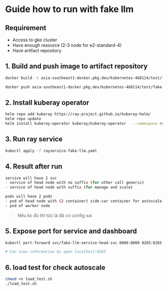 # Guide how to run with fake llm

## Requirement
- Access to gke cluster
- Have enough resource (2-3 node for e2-standard-4)
- Have artifact repository


## 1. Build and push image to artifact repository
```bash
docker build -t asia-southeast1-docker.pkg.dev/kubernetes-468114/test/fake-llm-ray:latest .

docker push asia-southeast1-docker.pkg.dev/kubernetes-468114/test/fake-llm-ray:latest
```

## 2. Install kuberay operator
```bash
helm repo add kuberay https://ray-project.github.io/kuberay-helm/
helm repo update
helm install kuberay-operator kuberay/kuberay-operator   --namespace ray   --version 1.4.2
```

## 3. Run ray service
```bash
kubectl apply -f rayservice-fake-llm.yaml
```

## 4. Result after run
```bash
service will have 2 svc
- service of head node with no suffix (for other call generic)
- service of head node with suffix (for manage and scale)

pods will have 2 pods
- pod of head node with (2 container) side-car container for autoscale and 1 for chạy thực tế
- pod of worker node
```

> Nếu ko đủ thì tức là đã có config sai


## 5. Expose port for service and dashboard
```bash
kubectl port-forward svc/fake-llm-service-head-svc 8000:8000 8265:8265

# Can view information by open localhost:8265
```

## 6. load test for check autoscale
```bash
chmod +x load_test.sh
./load_test.sh 
```